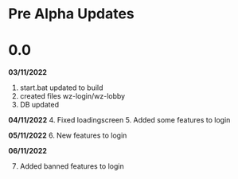 # **Pre Alpha Updates**

# 0.0

**03/11/2022**
1. start.bat updated to build
2. created files wz-login/wz-lobby
3. DB updated

**04/11/2022**
4. Fixed loadingscreen
5. Added some features to login

**05/11/2022**
6. New features to login

**06/11/2022**

7. Added banned features to login